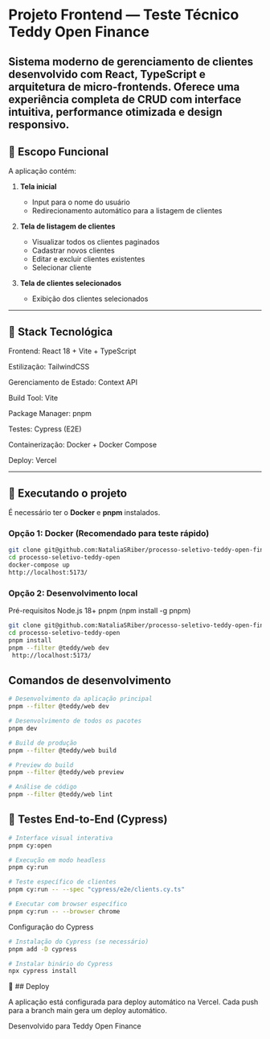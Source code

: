 # Projeto Frontend — Teste Técnico Teddy Open Finance

Sistema moderno de gerenciamento de clientes desenvolvido com React, TypeScript e arquitetura de micro-frontends. Oferece uma experiência completa de CRUD com interface intuitiva, performance otimizada e design responsivo.
---

## 🎯 Escopo Funcional

A aplicação contém:

1. **Tela inicial**  
   - Input para o nome do usuário  
   - Redirecionamento automático para a listagem de clientes  

2. **Tela de listagem de clientes**  
   - Visualizar todos os clientes paginados  
   - Cadastrar novos clientes  
   - Editar e excluir clientes existentes  
   - Selecionar cliente 

3. **Tela de clientes selecionados**  
   - Exibição dos clientes selecionados 

---

## 🧱 Stack Tecnológica

Frontend: React 18 + Vite + TypeScript

Estilização: TailwindCSS

Gerenciamento de Estado: Context API

Build Tool: Vite

Package Manager: pnpm

Testes: Cypress (E2E)

Containerização: Docker + Docker Compose

Deploy: Vercel


---

## 🚀 Executando o projeto

É necessário ter o **Docker** e **pnpm** instalados.

### Opção 1: Docker (Recomendado para teste rápido)

```bash
git clone git@github.com:NataliaSRiber/processo-seletivo-teddy-open-finance.git
cd processo-seletivo-teddy-open
docker-compose up
http://localhost:5173/
```

### Opção 2: Desenvolvimento local

Pré-requisitos
Node.js 18+
pnpm (npm install -g pnpm)

```bash
git clone git@github.com:NataliaSRiber/processo-seletivo-teddy-open-finance.git
cd processo-seletivo-teddy-open
pnpm install
pnpm --filter @teddy/web dev
 http://localhost:5173/
```
## Comandos de desenvolvimento

```bash
# Desenvolvimento da aplicação principal
pnpm --filter @teddy/web dev

# Desenvolvimento de todos os pacotes
pnpm dev

# Build de produção
pnpm --filter @teddy/web build

# Preview do build
pnpm --filter @teddy/web preview

# Análise de código
pnpm --filter @teddy/web lint
```

## 🔬 Testes End-to-End (Cypress)

```bash
# Interface visual interativa
pnpm cy:open

# Execução em modo headless
pnpm cy:run

# Teste específico de clientes
pnpm cy:run -- --spec "cypress/e2e/clients.cy.ts"

# Executar com browser específico
pnpm cy:run -- --browser chrome
```

Configuração do Cypress

```bash
# Instalação do Cypress (se necessário)
pnpm add -D cypress

# Instalar binário do Cypress
npx cypress install
```

🚀 ## Deploy

A aplicação está configurada para deploy automático na Vercel. Cada push para a branch main gera um deploy automático.

Desenvolvido para Teddy Open Finance
